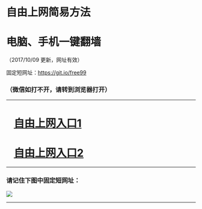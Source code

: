 ﻿# 自由上网简易方法

# 电脑、手机一键翻墙

（2017/10/09 更新，网址有效）

固定短网址：https://git.io/free99

### （微信如打不开，请转到浏览器打开）


***





# &nbsp;&nbsp; <a href="http://ft136122676.fwq-tz-1001.info/fwqtz01.html?t=100900127585 " target="_blank">自由上网入口1</a>
# &nbsp;&nbsp; <a href="http://ft3036316565.fwq-tz-1002.info/fwqtz02.html?t=100900127671 " target="_blank">自由上网入口2</a>
***

### 请记住下图中固定短网址：

<img src="https://s3-us-west-2.amazonaws.com/fwq-1001/yjfq-20170905okok.png" /> 


***

